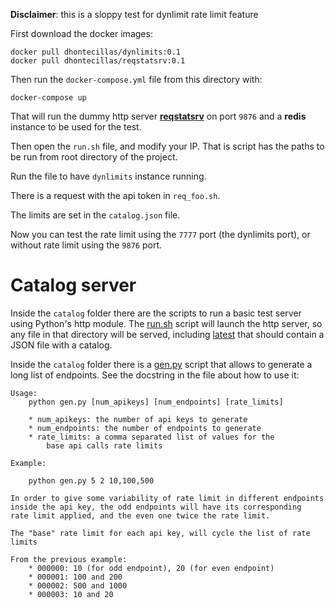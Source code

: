 **Disclaimer**: this is a sloppy test for dynlimit rate limit feature


First download the docker images:

```
docker pull dhontecillas/dynlimits:0.1
docker pull dhontecillas/reqstatsrv:0.1
```

Then run the `docker-compose.yml` file from this directory with:

```
docker-compose up
```

That will run the dummy http server
[**reqstatsrv**](https://github.com/dhontecillas/reqstatsrv)
on port `9876` and a **redis** instance to be used for the test.

Then open the `run.sh` file, and modify your IP. That is script has
the paths to be run from root directory of the project.

Run the file to have `dynlimits` instance running.

There is a request with the api token in `req_foo.sh`.

The limits are set in the `catalog.json` file.

Now you can test the rate limit using the `7777` port (the dynlimits
port), or without rate limit using the `9876` port.


# Catalog server

Inside the `catalog` folder there are the scripts to run a basic
test server using Python's http module. The [run.sh](./catalog/run.sh)
script will launch the http server, so any file in that directory
will be served, including [latest](./catalog/latest) that should
contain a JSON file with a catalog.

Inside the `catalog` folder there is a [gen.py](./catalog/gen.py) script
that allows to generate a long list of endpoints. See the docstring in
the file about how to use it:

```
Usage:
    python gen.py [num_apikeys] [num_endpoints] [rate_limits]

    * num_apikeys: the number of api keys to generate
    * num_endpoints: the number of endpoints to generate
    * rate_limits: a comma separated list of values for the
        base api calls rate limits

Example:

    python gen.py 5 2 10,100,500

In order to give some variability of rate limit in different endpoints
inside the api key, the odd endpoints will have its corresponding
rate limit applied, and the even one twice the rate limit.

The "base" rate limit for each api key, will cycle the list of rate limits

From the previous example:
    * 000000: 10 (for odd endpoint), 20 (for even endpoint)
    * 000001: 100 and 200
    * 000002: 500 and 1000
    * 000003: 10 and 20
```
